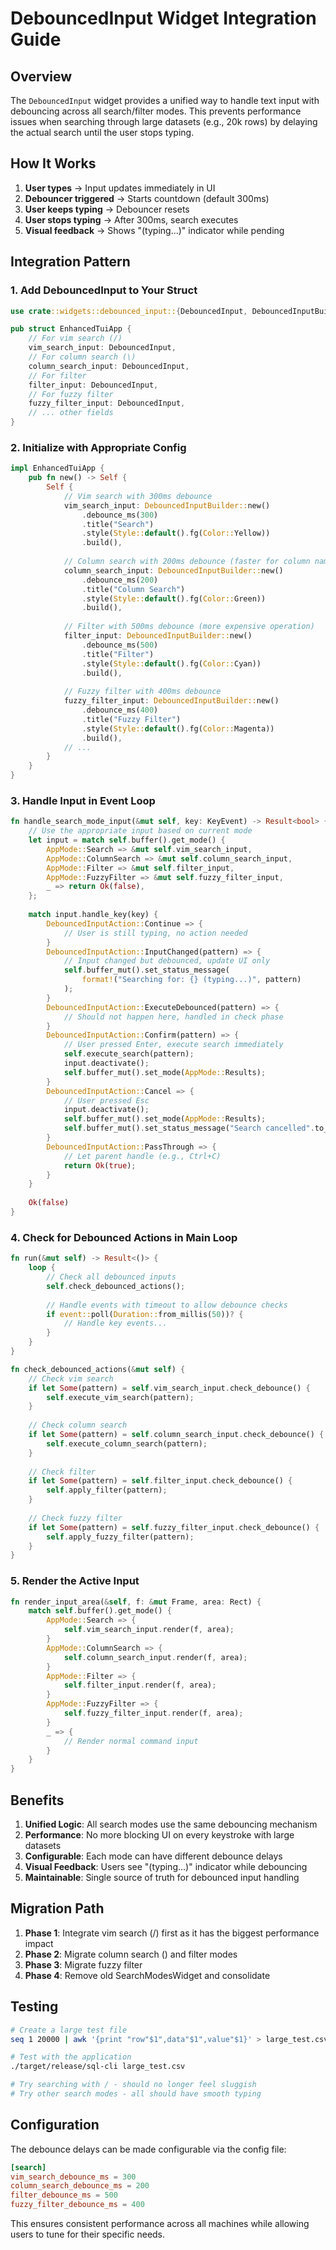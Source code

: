 # DebouncedInput Widget Integration Guide

## Overview
The `DebouncedInput` widget provides a unified way to handle text input with debouncing across all search/filter modes. This prevents performance issues when searching through large datasets (e.g., 20k rows) by delaying the actual search until the user stops typing.

## How It Works

1. **User types** → Input updates immediately in UI
2. **Debouncer triggered** → Starts countdown (default 300ms)
3. **User keeps typing** → Debouncer resets
4. **User stops typing** → After 300ms, search executes
5. **Visual feedback** → Shows "(typing...)" indicator while pending

## Integration Pattern

### 1. Add DebouncedInput to Your Struct

```rust
use crate::widgets::debounced_input::{DebouncedInput, DebouncedInputBuilder};

pub struct EnhancedTuiApp {
    // For vim search (/)
    vim_search_input: DebouncedInput,
    // For column search (\)
    column_search_input: DebouncedInput,
    // For filter
    filter_input: DebouncedInput,
    // For fuzzy filter
    fuzzy_filter_input: DebouncedInput,
    // ... other fields
}
```

### 2. Initialize with Appropriate Config

```rust
impl EnhancedTuiApp {
    pub fn new() -> Self {
        Self {
            // Vim search with 300ms debounce
            vim_search_input: DebouncedInputBuilder::new()
                .debounce_ms(300)
                .title("Search")
                .style(Style::default().fg(Color::Yellow))
                .build(),
                
            // Column search with 200ms debounce (faster for column names)
            column_search_input: DebouncedInputBuilder::new()
                .debounce_ms(200)
                .title("Column Search")
                .style(Style::default().fg(Color::Green))
                .build(),
                
            // Filter with 500ms debounce (more expensive operation)
            filter_input: DebouncedInputBuilder::new()
                .debounce_ms(500)
                .title("Filter")
                .style(Style::default().fg(Color::Cyan))
                .build(),
                
            // Fuzzy filter with 400ms debounce
            fuzzy_filter_input: DebouncedInputBuilder::new()
                .debounce_ms(400)
                .title("Fuzzy Filter")
                .style(Style::default().fg(Color::Magenta))
                .build(),
            // ...
        }
    }
}
```

### 3. Handle Input in Event Loop

```rust
fn handle_search_mode_input(&mut self, key: KeyEvent) -> Result<bool> {
    // Use the appropriate input based on current mode
    let input = match self.buffer().get_mode() {
        AppMode::Search => &mut self.vim_search_input,
        AppMode::ColumnSearch => &mut self.column_search_input,
        AppMode::Filter => &mut self.filter_input,
        AppMode::FuzzyFilter => &mut self.fuzzy_filter_input,
        _ => return Ok(false),
    };
    
    match input.handle_key(key) {
        DebouncedInputAction::Continue => {
            // User is still typing, no action needed
        }
        DebouncedInputAction::InputChanged(pattern) => {
            // Input changed but debounced, update UI only
            self.buffer_mut().set_status_message(
                format!("Searching for: {} (typing...)", pattern)
            );
        }
        DebouncedInputAction::ExecuteDebounced(pattern) => {
            // Should not happen here, handled in check phase
        }
        DebouncedInputAction::Confirm(pattern) => {
            // User pressed Enter, execute search immediately
            self.execute_search(pattern);
            input.deactivate();
            self.buffer_mut().set_mode(AppMode::Results);
        }
        DebouncedInputAction::Cancel => {
            // User pressed Esc
            input.deactivate();
            self.buffer_mut().set_mode(AppMode::Results);
            self.buffer_mut().set_status_message("Search cancelled".to_string());
        }
        DebouncedInputAction::PassThrough => {
            // Let parent handle (e.g., Ctrl+C)
            return Ok(true);
        }
    }
    
    Ok(false)
}
```

### 4. Check for Debounced Actions in Main Loop

```rust
fn run(&mut self) -> Result<()> {
    loop {
        // Check all debounced inputs
        self.check_debounced_actions();
        
        // Handle events with timeout to allow debounce checks
        if event::poll(Duration::from_millis(50))? {
            // Handle key events...
        }
    }
}

fn check_debounced_actions(&mut self) {
    // Check vim search
    if let Some(pattern) = self.vim_search_input.check_debounce() {
        self.execute_vim_search(pattern);
    }
    
    // Check column search
    if let Some(pattern) = self.column_search_input.check_debounce() {
        self.execute_column_search(pattern);
    }
    
    // Check filter
    if let Some(pattern) = self.filter_input.check_debounce() {
        self.apply_filter(pattern);
    }
    
    // Check fuzzy filter
    if let Some(pattern) = self.fuzzy_filter_input.check_debounce() {
        self.apply_fuzzy_filter(pattern);
    }
}
```

### 5. Render the Active Input

```rust
fn render_input_area(&self, f: &mut Frame, area: Rect) {
    match self.buffer().get_mode() {
        AppMode::Search => {
            self.vim_search_input.render(f, area);
        }
        AppMode::ColumnSearch => {
            self.column_search_input.render(f, area);
        }
        AppMode::Filter => {
            self.filter_input.render(f, area);
        }
        AppMode::FuzzyFilter => {
            self.fuzzy_filter_input.render(f, area);
        }
        _ => {
            // Render normal command input
        }
    }
}
```

## Benefits

1. **Unified Logic**: All search modes use the same debouncing mechanism
2. **Performance**: No more blocking UI on every keystroke with large datasets
3. **Configurable**: Each mode can have different debounce delays
4. **Visual Feedback**: Users see "(typing...)" indicator while debouncing
5. **Maintainable**: Single source of truth for debounced input handling

## Migration Path

1. **Phase 1**: Integrate vim search (/) first as it has the biggest performance impact
2. **Phase 2**: Migrate column search (\) and filter modes
3. **Phase 3**: Migrate fuzzy filter
4. **Phase 4**: Remove old SearchModesWidget and consolidate

## Testing

```bash
# Create a large test file
seq 1 20000 | awk '{print "row"$1",data"$1",value"$1}' > large_test.csv

# Test with the application
./target/release/sql-cli large_test.csv

# Try searching with / - should no longer feel sluggish
# Try other search modes - all should have smooth typing
```

## Configuration

The debounce delays can be made configurable via the config file:

```toml
[search]
vim_search_debounce_ms = 300
column_search_debounce_ms = 200
filter_debounce_ms = 500
fuzzy_filter_debounce_ms = 400
```

This ensures consistent performance across all machines while allowing users to tune for their specific needs.